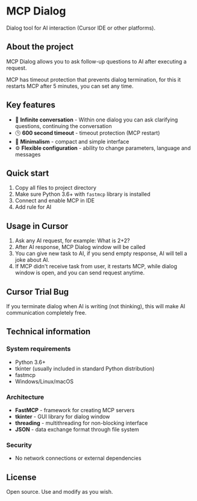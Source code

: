 # MCP Dialog

Dialog tool for AI interaction (Cursor IDE or other platforms).

## About the project

MCP Dialog allows you to ask follow-up questions to AI after executing a request.

MCP has timeout protection that prevents dialog termination, for this it restarts MCP after 5 minutes, you can set any time.

## Key features

- 🔄 **Infinite conversation** - Within one dialog you can ask clarifying questions, continuing the conversation
- 🕒 **600 second timeout** - timeout protection (MCP restart)
- 🎨 **Minimalism** - compact and simple interface
- ⚙️ **Flexible configuration** - ability to change parameters, language and messages

## Quick start

1. Copy all files to project directory
2. Make sure Python 3.6+ with `fastmcp` library is installed
3. Connect and enable MCP in IDE
4. Add rule for AI

## Usage in Cursor

1. Ask any AI request, for example: What is 2+2?
2. After AI response, MCP Dialog window will be called
3. You can give new task to AI, if you send empty response, AI will tell a joke about AI.
4. If MCP didn't receive task from user, it restarts MCP, while dialog window is open, and you can send request anytime.

## Cursor Trial Bug

If you terminate dialog when AI is writing (not thinking), this will make AI communication completely free.

## Technical information

### System requirements

- Python 3.6+
- tkinter (usually included in standard Python distribution)
- fastmcp
- Windows/Linux/macOS

### Architecture

- **FastMCP** - framework for creating MCP servers
- **tkinter** - GUI library for dialog window  
- **threading** - multithreading for non-blocking interface
- **JSON** - data exchange format through file system

### Security

- No network connections or external dependencies

## License

Open source. Use and modify as you wish.
